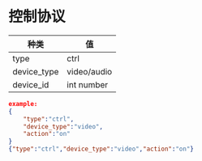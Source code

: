 # 控制协议

|种类|值|
|---|---|
|type|ctrl|
|device_type|video/audio|
|device_id|int number|


``` json
example:
{
    "type":"ctrl",
    "device_type":"video",
    "action":"on"
}
{"type":"ctrl","device_type":"video","action":"on"}
```